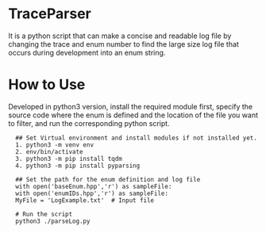 # TraceParser
It is a python script that can make a concise and readable log file by changing the trace and enum number to find the large size log file that occurs during development into an enum string.

# How to Use
Developed in python3 version, install the required module first, specify the source code where the enum is defined and the location of the file you want to filter, and run the corresponding python script.
```
  ## Set Virtual environment and install modules if not installed yet.
  1. python3 -m venv env
  2. env/bin/activate
  3. python3 -m pip install tqdm
  4. python3 -m pip install pyparsing
  
  ## Set the path for the enum definition and log file
  with open('baseEnum.hpp','r') as sampleFile:
  with open('enumIDs.hpp','r') as sampleFile:
  MyFile = 'LogExample.txt'  # Input file
  
  # Run the script
  python3 ./parseLog.py

```

